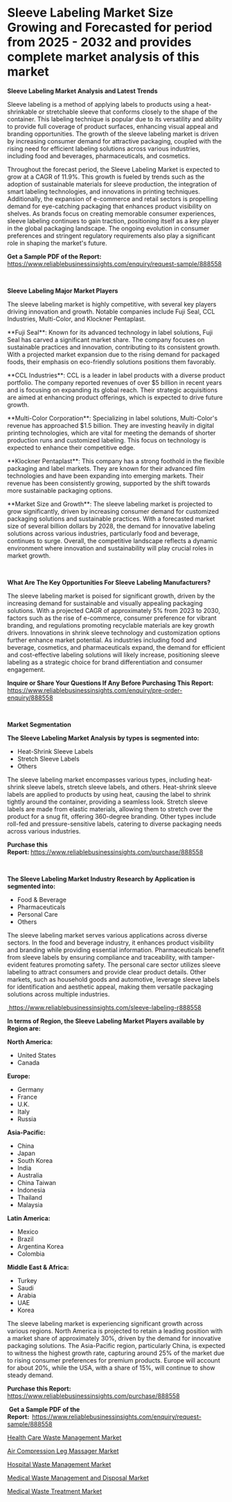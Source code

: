<p><h1>Sleeve Labeling Market Size Growing and Forecasted for period from 2025 - 2032 and provides complete market analysis of this market</h1></p><p><strong>Sleeve Labeling Market Analysis and Latest Trends</strong></p>
<p><p>Sleeve labeling is a method of applying labels to products using a heat-shrinkable or stretchable sleeve that conforms closely to the shape of the container. This labeling technique is popular due to its versatility and ability to provide full coverage of product surfaces, enhancing visual appeal and branding opportunities. The growth of the sleeve labeling market is driven by increasing consumer demand for attractive packaging, coupled with the rising need for efficient labeling solutions across various industries, including food and beverages, pharmaceuticals, and cosmetics.</p><p>Throughout the forecast period, the Sleeve Labeling Market is expected to grow at a CAGR of 11.9%. This growth is fueled by trends such as the adoption of sustainable materials for sleeve production, the integration of smart labeling technologies, and innovations in printing techniques. Additionally, the expansion of e-commerce and retail sectors is propelling demand for eye-catching packaging that enhances product visibility on shelves. As brands focus on creating memorable consumer experiences, sleeve labeling continues to gain traction, positioning itself as a key player in the global packaging landscape. The ongoing evolution in consumer preferences and stringent regulatory requirements also play a significant role in shaping the market's future.</p></p>
<p><strong>Get a Sample PDF of the Report:&nbsp;</strong> <a href="https://www.reliablebusinessinsights.com/enquiry/request-sample/888558?utm_campaign=115&utm_medium=2&utm_source=Github&utm_content=ia&utm_term=04042025&utm_id=sleeve-labeling">https://www.reliablebusinessinsights.com/enquiry/request-sample/888558</a></p>
<p>&nbsp;</p>
<p><strong>Sleeve Labeling Major Market Players</strong></p>
<p><p>The sleeve labeling market is highly competitive, with several key players driving innovation and growth. Notable companies include Fuji Seal, CCL Industries, Multi-Color, and Klockner Pentaplast.</p><p>**Fuji Seal**: Known for its advanced technology in label solutions, Fuji Seal has carved a significant market share. The company focuses on sustainable practices and innovation, contributing to its consistent growth. With a projected market expansion due to the rising demand for packaged foods, their emphasis on eco-friendly solutions positions them favorably.</p><p>**CCL Industries**: CCL is a leader in label products with a diverse product portfolio. The company reported revenues of over $5 billion in recent years and is focusing on expanding its global reach. Their strategic acquisitions are aimed at enhancing product offerings, which is expected to drive future growth.</p><p>**Multi-Color Corporation**: Specializing in label solutions, Multi-Color's revenue has approached $1.5 billion. They are investing heavily in digital printing technologies, which are vital for meeting the demands of shorter production runs and customized labeling. This focus on technology is expected to enhance their competitive edge.</p><p>**Klockner Pentaplast**: This company has a strong foothold in the flexible packaging and label markets. They are known for their advanced film technologies and have been expanding into emerging markets. Their revenue has been consistently growing, supported by the shift towards more sustainable packaging options.</p><p>**Market Size and Growth**: The sleeve labeling market is projected to grow significantly, driven by increasing consumer demand for customized packaging solutions and sustainable practices. With a forecasted market size of several billion dollars by 2028, the demand for innovative labeling solutions across various industries, particularly food and beverage, continues to surge. Overall, the competitive landscape reflects a dynamic environment where innovation and sustainability will play crucial roles in market growth.</p></p>
<p>&nbsp;</p>
<p><strong>What Are The Key Opportunities For Sleeve Labeling Manufacturers?</strong></p>
<p><p>The sleeve labeling market is poised for significant growth, driven by the increasing demand for sustainable and visually appealing packaging solutions. With a projected CAGR of approximately 5% from 2023 to 2030, factors such as the rise of e-commerce, consumer preference for vibrant branding, and regulations promoting recyclable materials are key growth drivers. Innovations in shrink sleeve technology and customization options further enhance market potential. As industries including food and beverage, cosmetics, and pharmaceuticals expand, the demand for efficient and cost-effective labeling solutions will likely increase, positioning sleeve labeling as a strategic choice for brand differentiation and consumer engagement.</p></p>
<p><strong>Inquire or Share Your Questions If Any Before Purchasing This Report:</strong> <a href="https://www.reliablebusinessinsights.com/enquiry/pre-order-enquiry/888558?utm_campaign=115&utm_medium=2&utm_source=Github&utm_content=ia&utm_term=04042025&utm_id=sleeve-labeling">https://www.reliablebusinessinsights.com/enquiry/pre-order-enquiry/888558</a></p>
<p>&nbsp;</p>
<p><strong>Market Segmentation</strong></p>
<p><strong>The Sleeve Labeling Market Analysis by types is segmented into:</strong></p>
<p><ul><li>Heat-Shrink Sleeve Labels</li><li>Stretch Sleeve Labels</li><li>Others</li></ul></p>
<p><p>The sleeve labeling market encompasses various types, including heat-shrink sleeve labels, stretch sleeve labels, and others. Heat-shrink sleeve labels are applied to products by using heat, causing the label to shrink tightly around the container, providing a seamless look. Stretch sleeve labels are made from elastic materials, allowing them to stretch over the product for a snug fit, offering 360-degree branding. Other types include roll-fed and pressure-sensitive labels, catering to diverse packaging needs across various industries.</p></p>
<p><strong>Purchase this Report:&nbsp;</strong><a href="https://www.reliablebusinessinsights.com/purchase/888558?utm_campaign=115&utm_medium=2&utm_source=Github&utm_content=ia&utm_term=04042025&utm_id=sleeve-labeling">https://www.reliablebusinessinsights.com/purchase/888558</a></p>
<p>&nbsp;</p>
<p><strong>The Sleeve Labeling Market Industry Research by Application is segmented into:</strong></p>
<p><ul><li>Food & Beverage</li><li>Pharmaceuticals</li><li>Personal Care</li><li>Others</li></ul></p>
<p><p>The sleeve labeling market serves various applications across diverse sectors. In the food and beverage industry, it enhances product visibility and branding while providing essential information. Pharmaceuticals benefit from sleeve labels by ensuring compliance and traceability, with tamper-evident features promoting safety. The personal care sector utilizes sleeve labeling to attract consumers and provide clear product details. Other markets, such as household goods and automotive, leverage sleeve labels for identification and aesthetic appeal, making them versatile packaging solutions across multiple industries.</p></p>
<p><a href="https://www.reliablebusinessinsights.com/sleeve-labeling-r888558?utm_campaign=115&utm_medium=2&utm_source=Github&utm_content=ia&utm_term=04042025&utm_id=sleeve-labeling">&nbsp;https://www.reliablebusinessinsights.com/sleeve-labeling-r888558</a></p>
<p><strong>In terms of Region, the Sleeve Labeling Market Players available by Region are:</strong></p>
<p>
    <p> <strong> North America: </strong>
        <ul>
            <li>United States</li>
            <li>Canada</li>
        </ul>
        </p> 
    <p> <strong> Europe: </strong>
        <ul>
            <li>Germany</li>
            <li>France</li>
            <li>U.K.</li>
            <li>Italy</li>
            <li>Russia</li>
        </ul>
        </p> 
    <p> <strong> Asia-Pacific: </strong>
        <ul>
            <li>China</li>
            <li>Japan</li>
            <li>South Korea</li>
            <li>India</li>
            <li>Australia</li>
            <li>China Taiwan</li>
            <li>Indonesia</li>
            <li>Thailand</li>
            <li>Malaysia</li>
        </ul>
        </p> 
    <p> <strong> Latin America: </strong>
        <ul>
            <li>Mexico</li>
            <li>Brazil</li>
            <li>Argentina Korea</li>
            <li>Colombia</li>
        </ul>
        </p> 
    <p> <strong> Middle East & Africa: </strong>
        <ul>
            <li>Turkey</li>
            <li>Saudi</li>
            <li>Arabia</li>
            <li>UAE</li>
            <li>Korea</li>
        </ul>
    </p>
    </p>
<p><p>The sleeve labeling market is experiencing significant growth across various regions. North America is projected to retain a leading position with a market share of approximately 30%, driven by the demand for innovative packaging solutions. The Asia-Pacific region, particularly China, is expected to witness the highest growth rate, capturing around 25% of the market due to rising consumer preferences for premium products. Europe will account for about 20%, while the USA, with a share of 15%, will continue to show steady demand.</p></p>
<p><strong>Purchase this Report: </strong><a href="https://www.reliablebusinessinsights.com/purchase/888558?utm_campaign=115&utm_medium=2&utm_source=Github&utm_content=ia&utm_term=04042025&utm_id=sleeve-labeling">https://www.reliablebusinessinsights.com/purchase/888558</a></p>
<p>&nbsp;<strong>Get a Sample PDF of the Report:&nbsp;&nbsp;</strong><a href="https://www.reliablebusinessinsights.com/enquiry/request-sample/888558?utm_campaign=115&utm_medium=2&utm_source=Github&utm_content=ia&utm_term=04042025&utm_id=sleeve-labeling">https://www.reliablebusinessinsights.com/enquiry/request-sample/888558</a></p>
<p><strong></strong></p>
<p><p><a href="https://github.com/gavalegeyndt26/Market-Research-Report-List-1/blob/main/health-care-waste-management-market.md?utm_campaign=115&utm_medium=2&utm_source=Github&utm_content=ia&utm_term=04042025&utm_id=sleeve-labeling">Health Care Waste Management Market</a></p><p><a href="https://github.com/abuegalawixo/Market-Research-Report-List-1/blob/main/air-compression-leg-massager-market.md?utm_campaign=115&utm_medium=2&utm_source=Github&utm_content=ia&utm_term=04042025&utm_id=sleeve-labeling">Air Compression Leg Massager Market</a></p><p><a href="https://github.com/boonegoicks7/Market-Research-Report-List-1/blob/main/hospital-waste-management-market.md?utm_campaign=115&utm_medium=2&utm_source=Github&utm_content=ia&utm_term=04042025&utm_id=sleeve-labeling">Hospital Waste Management Market</a></p><p><a href="https://github.com/kavechoxo/Market-Research-Report-List-1/blob/main/medical-waste-management-and-disposal-market.md?utm_campaign=115&utm_medium=2&utm_source=Github&utm_content=ia&utm_term=04042025&utm_id=sleeve-labeling">Medical Waste Management and Disposal Market</a></p><p><a href="https://github.com/cernkomlkawi/Market-Research-Report-List-1/blob/main/medical-waste-treatment-market.md?utm_campaign=115&utm_medium=2&utm_source=Github&utm_content=ia&utm_term=04042025&utm_id=sleeve-labeling">Medical Waste Treatment Market</a></p></p>